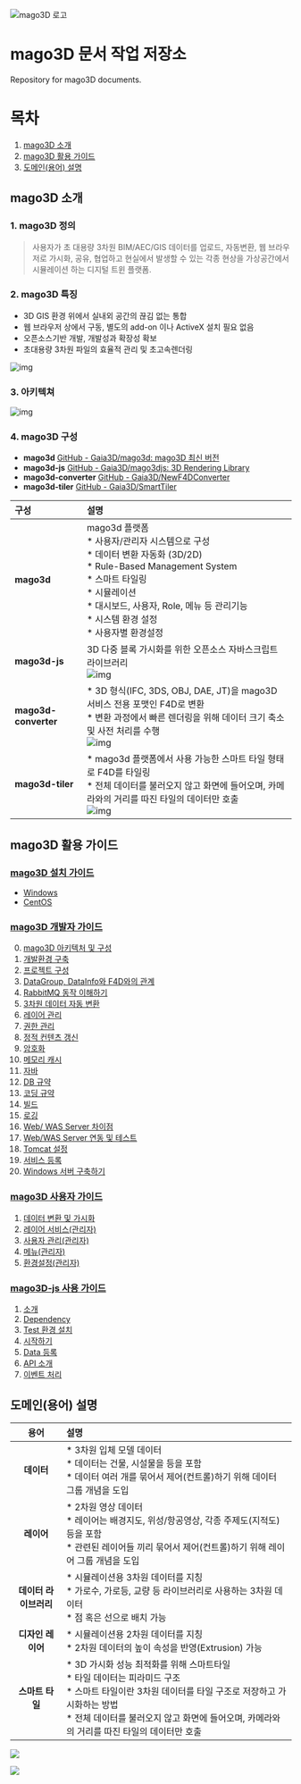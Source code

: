 ![mago3D 로고](../images/mago3D_Logo_v25.png)
# mago3D 문서 작업 저장소

Repository for mago3D documents. 

# 목차

1. [mago3D 소개](#mago3d-소개)
2. [mago3D 활용 가이드](#mago3d-활용-가이드)
3. [도메인(용어) 설명](#도메인용어-설명)


## mago3D 소개 

### **1. mago3D 정의**

> 사용자가 초 대용량 3차원 BIM/AEC/GIS 데이터를 업로드, 자동변환, 웹 브라우저로 가시화, 공유, 협업하고 현실에서 발생할 수 있는 각종 현상을 가상공간에서 시뮬레이션 하는 디지털 트윈 플랫폼.

### **2. mago3D 특징** 

- 3D GIS 환경 위에서 실내외 공간의 끊김 없는 통합
- 웹 브라우저 상에서 구동, 별도의 add-on 이나 ActiveX 설치 필요 없음 
- 오픈소스기반 개발, 개발성과 확장성 확보
- 초대용량 3차원 파일의 효율적 관리 및 초고속렌더링 

![img](../images/mago1.png)

### **3. 아키텍쳐**

![img](../images/mago2.png)

### **4. mago3D 구성**

- **mago3d** [GitHub - Gaia3D/mago3d: mago3D 최신 버전](https://github.com/Gaia3D/mago3d) 
- **mago3d-js** [GitHub - Gaia3D/mago3djs: 3D Rendering Library](https://github.com/Gaia3D/mago3djs) 
- **mago3d-converter** [GitHub - Gaia3D/NewF4DConverter](https://github.com/Gaia3D/NewF4DConverter) 
- **mago3d-tiler** [GitHub - Gaia3D/SmartTiler](https://github.com/Gaia3D/SmartTiler) 

 

| **구성**             | **설명**                                                     |
| :------------------- | :----------------------------------------------------------- |
| **mago3d**           | mago3d 플랫폼<br />* 사용자/관리자 시스템으로 구성<br />* 데이터 변환 자동화 (3D/2D)<br />* Rule-Based Management System<br />* 스마트 타일링<br />* 시뮬레이션<br />* 대시보드, 사용자, Role, 메뉴 등 관리기능<br />* 시스템 환경 설정<br />* 사용자별 환경설정 |
| **mago3d-js**        | 3D 다중 블록 가시화를 위한 오픈소스 자바스크립트 라이브러리<br />![img](../images/mago3.png) |
| **mago3d-converter** | * 3D 형식(IFC, 3DS, OBJ, DAE, JT)을 mago3D 서비스 전용 포맷인 F4D로 변환<br />* 변환 과정에서 빠른 렌더링을 위해 데이터 크기 축소 및 사전 처리를 수행<br />![img](../images/mago4.png) |
| **mago3d-tiler**     | * mago3d 플랫폼에서 사용 가능한 스마트 타일 형태로 F4D를 타일링<br />* 전체 데이터를 불러오지 않고 화면에 들어오며, 카메라와의 거리를 따진 타일의 데이터만 호출<br />![img](../images/mago5.png) |

## mago3D 활용 가이드

### [mago3D 설치 가이드](./installation_guide.md)

  * [Windows](./windows_installation.md)
  * [CentOS](./linux_installation.md)

### [mago3D 개발자 가이드](./developer_guide.md)

0. [mago3D 아키텍처 및 구성](./developer_guide.md#0-mago3d-아키텍처-및-구성)
1. [개발환경 구축](./developer_guide.md#1-개발환경-구축)
2. [프로젝트 구성](./developer_guide.md#2-프로젝트-구성)
3. [DataGroup, DataInfo와  F4D와의 관계](./developer_guide.md#3-datagroup-datainfo와-f4d의-관계)
4. [RabbitMQ 동작 이해하기](./developer_guide.md#4-rabbitmq-동작-이해하기)
5. [3차원 데이터 자동 변환](./developer_guide.md#5-3차원-데이터-자동-변환)
6. [레이어 관리](./developer_guide.md#6-레이어-관리)
7. [권한 관리](./developer_guide.md#7-권한-관리)
8. [정적 컨텐츠 갱신](./developer_guide.md#8-정적-컨텐츠-갱신)
9. [암호화](./developer_guide.md#9-암호화)
10. [메모리 캐시](./developer_guide.md#10-메모리-캐시)
11. [자바](./developer_guide.md#11-자바)
12. [DB 규약](./developer_guide.md#12-db-규약)
13. [코딩 규약](./developer_guide.md#13-코딩-규약)
14. [빌드](./developer_guide.md#14-빌드)
15. [로깅](./developer_guide.md#15-로깅)
16. [Web/ WAS Server 차이점](./developer_guide.md#16-webwas-server-차이점)
17. [Web/WAS Server 연동 및 테스트](./developer_guide.md#17-web--was-server-연동-및-테스트)
18. [Tomcat 설정](./developer_guide.md#18-tomcat-설정)
19. [서비스 등록](./developer_guide.md#19-서비스-등록)
20. [Windows 서버 구축하기](./developer_guide.md#20-windows-서버--구축하기미션)

### [mago3D 사용자 가이드](./user_guide.md)

1. [데이터 변환 및 가시화](./user_guide.md#1-데이터-변환-및-가시화)
2. [레이어 서비스(관리자)](./user_guide.md#2-레이어-서비스관리자)
3. [사용자 관리(관리자)](./user_guide.md#3-사용자-관리관리자)
4. [메뉴(관리자)](./user_guide.md#4-메뉴관리자)
5. [환경설정(관리자)](./user_guide.md#5-환경설정관리자)

### [mago3D-js 사용 가이드](./mago3d-js.md)

1. [소개](./mago3d-js.md#1-소개)
2. [Dependency](./mago3d-js.md#2-dependency)
3. [Test  환경 설치](./mago3d-js.md#3-test-환경-설치)
4. [시작하기](./mago3d-js.md#4-시작하기)
5. [Data 등록](./mago3d-js.md#5-data-등록)
6. [API 소개](./mago3d-js.md#6-api--소개)
7. [이벤트 처리](./mago3d-js.md#7-이벤트-처리)

## 도메인(용어) 설명

|       **용어**        | **설명**                                                     |
| :-------------------: | :----------------------------------------------------------- |
|      **데이터**       | * 3차원 입체 모델 데이터  <br />* 데이터는 건물, 시설물을 등을 포함<br />* 데이터 여러 개를 묶어서 제어(컨트롤)하기 위해 데이터 그룹 개념을 도입 |
|      **레이어**       | * 2차원 영상 데이터<br />* 레이어는 배경지도, 위성/항공영상, 각종 주제도(지적도) 등을 포함<br />* 관련된 레이어들 끼리 묶어서 제어(컨트롤)하기 위해 레이어 그룹 개념을 도입 |
| **데이터 라이브러리** | * 시뮬레이션용 3차원 데이터를 지칭<br />* 가로수, 가로등, 교량 등 라이브러리로 사용하는 3차원 데이터<br />* 점 혹은 선으로 배치 가능 |
|   **디자인 레이어**   | * 시뮬레이션용 2차원 데이터를 지칭<br />* 2차원 데이터의 높이 속성을 반영(Extrusion) 가능 |
|    **스마트 타일**    | * 3D 가시화 성능 최적화를 위해 스마트타일<br />* 타일 데이터는 피라미드 구조<br />* 스마트 타일이란 3차원 데이터를 타일 구조로 저장하고 가시화하는 방법<br />* 전체 데이터를 불러오지 않고 화면에 들어오며, 카메라와의 거리를 따진 타일의 데이터만 호출 |

![](../images/9de76378-b910-4658-84e2-b80bd9b90b01.png)

![](../images/ac3cdd08-1095-427d-a981-bd19b3b0acbf.png)
